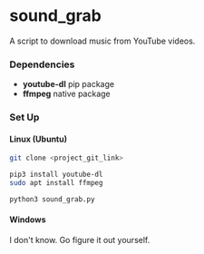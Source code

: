 # sound_grab

A script to download music from YouTube videos.

### Dependencies
* **youtube-dl** pip package
* **ffmpeg** native package

### Set Up
#### Linux (Ubuntu)
```bash
git clone <project_git_link>

pip3 install youtube-dl
sudo apt install ffmpeg

python3 sound_grab.py
```

#### Windows
I don't know. Go figure it out yourself.
